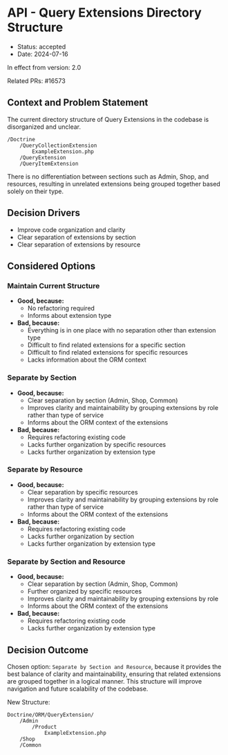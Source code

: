# API - Query Extensions Directory Structure

* Status: accepted
* Date: 2024-07-16

In effect from version: 2.0

Related PRs: #16573

## Context and Problem Statement

The current directory structure of Query Extensions in the codebase is disorganized and unclear.

```
/Doctrine
    /QueryCollectionExtension
        ExampleExtension.php
    /QueryExtension
    /QueryItemExtension
```

There is no differentiation between sections such as Admin, Shop, and resources, resulting in unrelated extensions being grouped together based solely on their type.

## Decision Drivers

* Improve code organization and clarity
* Clear separation of extensions by section
* Clear separation of extensions by resource

## Considered Options

### Maintain Current Structure

* **Good, because:**
    * No refactoring required
    * Informs about extension type
* **Bad, because:**
    * Everything is in one place with no separation other than extension type
    * Difficult to find related extensions for a specific section
    * Difficult to find related extensions for specific resources
    * Lacks information about the ORM context

### Separate by Section

* **Good, because:**
    * Clear separation by section (Admin, Shop, Common)
    * Improves clarity and maintainability by grouping extensions by role rather than type of service
    * Informs about the ORM context of the extensions
* **Bad, because:**
    * Requires refactoring existing code
    * Lacks further organization by specific resources
    * Lacks further organization by extension type

### Separate by Resource

* **Good, because:**
    * Clear separation by specific resources
    * Improves clarity and maintainability by grouping extensions by role rather than type of service
    * Informs about the ORM context of the extensions
* **Bad, because:**
    * Requires refactoring existing code
    * Lacks further organization by section
    * Lacks further organization by extension type

### Separate by Section and Resource

* **Good, because:**
    * Clear separation by section (Admin, Shop, Common)
    * Further organized by specific resources
    * Improves clarity and maintainability by grouping extensions by role
    * Informs about the ORM context of the extensions
* **Bad, because:**
    * Requires refactoring existing code
    * Lacks further organization by extension type

## Decision Outcome

Chosen option: `Separate by Section and Resource`, because it provides the best balance of clarity and maintainability, ensuring that related extensions are grouped together in a logical manner. 
This structure will improve navigation and future scalability of the codebase.

New Structure:
```
Doctrine/ORM/QueryExtension/
    /Admin
        /Product
            ExampleExtension.php
    /Shop
    /Common
```
